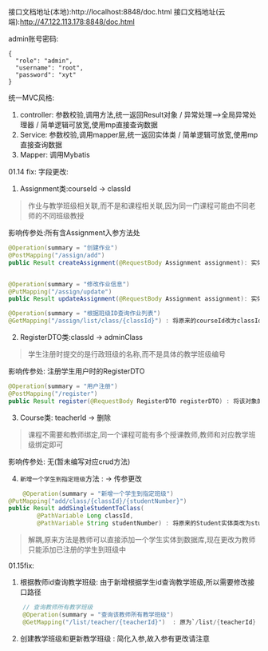 接口文档地址(本地):http://localhost:8848/doc.html
接口文档地址(云端):http://47.122.113.178:8848/doc.html

admin账号密码:
```text
{
  "role": "admin",
  "username": "root",
  "password": "xyt"
}
```

统一MVC风格:
1. controller: 参数校验,调用方法,统一返回Result对象 / 异常处理-->全局异常处理器 / 简单逻辑可放宽,使用mp直接查询数据
2. Service: 参数校验,调用mapper层,统一返回实体类 / 简单逻辑可放宽,使用mp直接查询数据
3. Mapper: 调用Mybatis


01.14 fix:
字段更改:
1. Assignment类:courseId -> classId
> 作业与教学班级相关联,而不是和课程相关联,因为同一门课程可能由不同老师的不同班级教授

影响传参处:所有含Assignment入参方法处
```java
@Operation(summary = "创建作业")
@PostMapping("/assign/add")
public Result createAssignment(@RequestBody Assignment assignment): 实体类字段改为classId


@Operation(summary = "修改作业信息")
@PutMapping("/assign/update")
public Result updateAssignment(@RequestBody Assignment assignment): 实体类字段改为classId

@Operation(summary = "根据班级ID查询作业列表")
@GetMapping("/assign/list/class/{classId}") : 将原来的courseId改为classId
```

2. RegisterDTO类:classId -> adminClass
> 学生注册时提交的是行政班级的名称,而不是具体的教学班级编号

影响传参处: 注册学生用户时的RegisterDTO
```java
@Operation(summary = "用户注册")
@PostMapping("/register")
public Result register(@RequestBody RegisterDTO registerDTO) : 将该对象的ClassId改为adminClass
```

3. Course类: teacherId -> 删除
> 课程不需要和教师绑定,同一个课程可能有多个授课教师,教师和对应教学班级绑定即可

影响传参处: 无(暂未编写对应crud方法)

4. `新增一个学生到指定班级`方法 : -> 传参更改
```java
    @Operation(summary = "新增一个学生到指定班级")
@PutMapping("add/class/{classId}/{studentNumber}")
public Result addSingleStudentToClass(
        @PathVariable Long classId, 
        @PathVariable String studentNumber) : 将原来的Student实体类改为studentNumber(学号)
```
> 解耦,原来方法是教师可以直接添加一个学生实体到数据库,现在更改为教师只能添加已注册的学生到班级中

01.15fix:

1. 根据教师id查询教学班级: 由于新增根据学生id查询教学班级,所以需要修改接口路径
```java
    // 查询教师所有教学班级
    @Operation(summary = "查询该教师所有教学班级")
    @GetMapping("/list/teacher/{teacherId}")  : 原为`/list/{teacherId}

```

2. 创建教学班级和更新教学班级 : 简化入参,故入参有更改请注意

